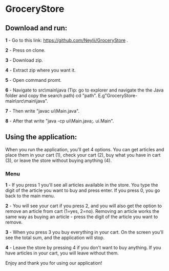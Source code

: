 # GroceryStore

## Download and run:
**1** - Go to this link: https://github.com/Neylii/GroceryStore .

**2** - Press on clone.

**3** - Download zip.

**4** - Extract zip where you want it.

**5** - Open command promt.

**6** - Navigate to src\main\java (Tip: go to explorer and navigate the the Java folder and copy the search path) cd "path". E.g"GroceryStore-main\src\main\java".

**7** - Then write "javac ui\Main.java".

**8** - After that write "java -cp ui\Main.java;. ui.Main".


## Using the application:
When you run the application, you'll get 4 options. You can get articles and place them in your cart (1), check your cart (2), buy what you have in cart (3), or leave the store without buying anything (4).

### Menu
**1** - If you press 1 you'll see all articles available in the store. You type the digit of the article you want to buy and press enter. If you press 0,  you go back to the main menu.

**2** - You will see your cart if you press 2, and you will also get the option to remove an article from cart (1=yes, 2=no). Removing an article works the same way as buying an article - press the digit of the article you want to remove.

**3** - When you press 3 you buy everything in your cart. On the screen you'll see the total sum, and the application will stop.

**4** - Leave the store by pressing 4 if you don't want to buy anything. If you have articles in your cart, you will leave without them.

Enjoy and thank you for using our application!
